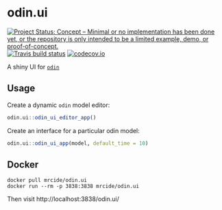 # odin.ui

[![Project Status: Concept – Minimal or no implementation has been done yet, or the repository is only intended to be a limited example, demo, or proof-of-concept.](http://www.repostatus.org/badges/latest/concept.svg)](http://www.repostatus.org/#concept)
[![Travis build status](https://travis-ci.org/mrc-ide/odin.ui.svg?branch=master)](https://travis-ci.org/mrc-ide/odin.ui)
[![codecov.io](https://codecov.io/github/mrc-ide/odin.ui/coverage.svg?branch=master)](https://codecov.io/github/mrc-ide/odin.ui?branch=master)

A shiny UI for [`odin`](https://github.com/mrc-ide/odin)


## Usage

Create a dynamic `odin` model editor:

```r
odin.ui::odin_ui_editor_app()
```

Create an interface for a particular odin model:

```r
odin.ui::odin_ui_app(model, default_time = 10)
```

## Docker


```
docker pull mrcide/odin.ui
docker run --rm -p 3838:3838 mrcide/odin.ui
```

Then visit http://localhost:3838/odin.ui/
